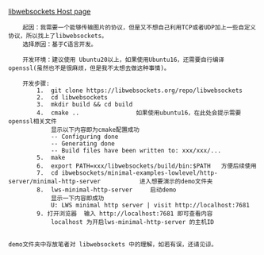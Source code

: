[libwebsockets Host page](https://libwebsockets.org/)

		起因：我需要一个能够传输图片的协议，但是又不想自己利用TCP或者UDP加上一些自定义协议，所以找上了libwebsockets。
		选择原因：基于C语言开发。

		开发环境：建议使用 Ubuntu20以上，如果使用Ubuntu16，还需要自行编译openssl(虽然也不是很麻烦，但是我不太想去做这种事情)。

		开发步骤:
			1.  git clone https://libwebsockets.org/repo/libwebsockets
			2.  cd libwebsockets
			3.  mkdir build && cd build
			4.  cmake ..				如果使用ubuntu16，在此处会提示需要openssl相关文件
				显示以下内容即为cmake配置成功
				-- Configuring done
				-- Generating done
				-- Build files have been written to: xxx/xxx/...
			5.  make
			6.  export PATH=xxx/libwebsockets/build/bin:$PATH	方便后续使用
			7.  cd ibwebsockets/minimal-examples-lowlevel/http-server/minimal-http-server			进入想要演示的demo文件夹
			8.  lws-minimal-http-server		启动demo
				显示一下内容即成功
				U: LWS minimal http server | visit http://localhost:7681
			9. 打开浏览器  输入 http://localhost:7681 即可查看内容
				localhost 为开启lws-minimal-http-server 的主机ID


	demo文件夹中存放笔者对 libwebsockets 中的理解，如若有误，还请见谅。
